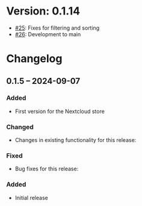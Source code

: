# Version: 0.1.14

* [#25](https://github.com/ConductionNL/openregister/pull/25): Fixes for filtering and sorting
* [#26](https://github.com/ConductionNL/openregister/pull/26): Development to main


# Changelog

## 0.1.5 – 2024-09-07
### Added
- First version for the Nextcloud store

### Changed
- Changes in existing functionality for this release:

### Fixed
- Bug fixes for this release:

### Added
- Initial release

